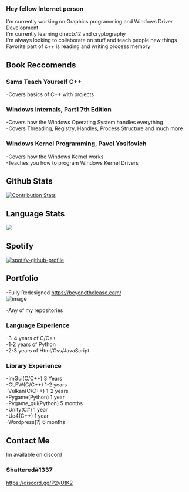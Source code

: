 ### Hey fellow Internet person

I'm currently working on Graphics programming and Windows Driver Development </br>
I'm currently learning directx12 and cryptography </br>
I'm always looking to collaborate on stuff and teach people new things </br>
Favorite part of c++ is reading and writing process memory </br>

## Book Reccomends 
### Sams Teach Yourself C++</br>
  -Covers basics of C++ with projects</br>
### Windows Internals, Part1 7th Edition</br>
  -Covers how the Windows Operating System handles everything</br>
  -Covers Threading, Registry, Handles, Process Structure and much more </br>
### Windows Kernel Programming, Pavel Yosifovich</br>
  -Covers how the Windows Kernel works</br>
  -Teaches you how to program Windows Kernel Drivers</br>

## Github Stats
[![Contribution Stats](https://github-contribution-stats.vercel.app/api/?username=ttvtempest17)](https://github.com/LordDashMe/github-contribution-stats/)
## Language Stats
![](https://github.com/ttvtempest17/refactored-umbrella/blob/master/generated/languages.svg)
  
## Spotify
[![spotify-github-profile](https://spotify-github-profile.vercel.app/api/view?uid=noahjacoblynn&cover_image=true&theme=default)](https://github.com/kittinan/spotify-github-profile=100x100)

## Portfolio
-Fully Redesigned https://beyondthelease.com/</br>
![image](https://user-images.githubusercontent.com/53288338/131419408-963d686d-c1d5-4060-a8fe-48f6b46bf44f.png)

-Any of my repositories</br>
### Language Experience
-3-4 years of C/C++</br>
-1-2 years of Python</br>
-2-3 years of Html/Css/JavaScript</br>
### Library Experience
-ImGui(C/C++) 3 Years</br>
-GLFW(C/C++) 1-2 years</br>
-Vulkan(C/C++) 1-2 years</br>
-Pygame(Python) 1 year</br>
-Pygame_gui(Python) 5 months</br>
-Unity(C#) 1 year</br>
-Ue4(C++) 1 year</br>
-Wordpress(?) 6 months</br>
## Contact Me
Im available on discord 
### Shattered#1337 </br>
https://discord.gg/P2yUtK2
